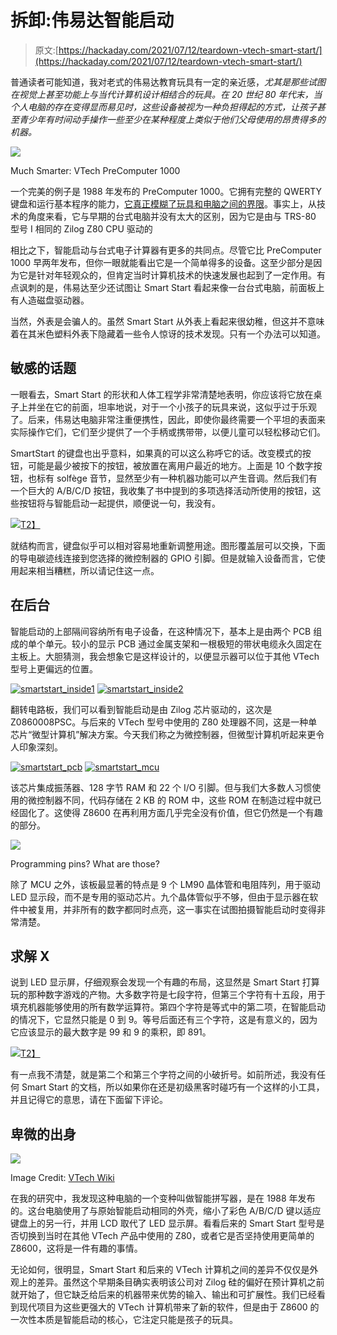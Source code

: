 # 拆卸:伟易达智能启动

> 原文:[https://hackaday.com/2021/07/12/teardown-vtech-smart-start/](https://hackaday.com/2021/07/12/teardown-vtech-smart-start/)

普通读者可能知道，我对老式的伟易达教育玩具有一定的亲近感，*尤其是那些试图在视觉上甚至功能上与当代计算机设计相结合的玩具。在 20 世纪 80 年代末，当个人电脑的存在变得显而易见时，这些设备被视为一种负担得起的方式，让孩子甚至青少年有时间动手操作一些至少在某种程度上类似于他们父母使用的昂贵得多的机器。*

[![](../Images/1935d6c0c4864a5f88f0793e75b0ed6f.png)](https://hackaday.com/wp-content/uploads/2019/10/precomputer_thumb.jpg)

Much Smarter: VTech PreComputer 1000

一个完美的例子是 1988 年发布的 PreComputer 1000。它拥有完整的 QWERTY 键盘和运行基本程序的能力，[它真正模糊了玩具和电脑之间的界限](https://hackaday.com/2019/11/19/teardown-vtech-precomputer-1000-is-an-iconic-pc-in-a-toy-wrapper/)。事实上，从技术的角度来看，它与早期的台式电脑并没有太大的区别，因为它是由与 TRS-80 型号 I 相同的 Zilog Z80 CPU 驱动的

相比之下，智能启动与台式电子计算器有更多的共同点。尽管它比 PreComputer 1000 早两年发布，但你一眼就能看出它是一个简单得多的设备。这至少部分是因为它是针对年轻观众的，但肯定当时计算机技术的快速发展也起到了一定作用。有点讽刺的是，伟易达至少还试图让 Smart Start 看起来像一台台式电脑，前面板上有人造磁盘驱动器。

当然，外表是会骗人的。虽然 Smart Start 从外表上看起来很幼稚，但这并不意味着在其米色塑料外表下隐藏着一些令人惊讶的技术发现。只有一个办法可以知道。

## 敏感的话题

一眼看去，Smart Start 的形状和人体工程学非常清楚地表明，你应该将它放在桌子上并坐在它的前面，坦率地说，对于一个小孩子的玩具来说，这似乎过于乐观了。后来，伟易达电脑非常注重便携性，因此，即使你最终需要一个平坦的表面来实际操作它们，它们至少提供了一个手柄或携带带，以便儿童可以轻松移动它们。

SmartStart 的键盘也出乎意料，如果真的可以这么称呼它的话。改变模式的按钮，可能是最少被按下的按钮，被放置在离用户最近的地方。上面是 10 个数字按钮，也标有 solfège 音节，显然至少有一种机器功能可以产生音调。然后我们有一个巨大的 A/B/C/D 按钮，我收集了书中提到的多项选择活动所使用的按钮，这些按钮将与智能启动一起提供，顺便说一句，我没有。

[![](../Images/bacf20990ef5cbceff7039d121362c82.png)T2】](https://hackaday.com/wp-content/uploads/2021/06/smartstart_keyboard.jpg)

就结构而言，键盘似乎可以相对容易地重新调整用途。图形覆盖层可以交换，下面的导电碳迹线连接到您选择的微控制器的 GPIO 引脚。但是就输入设备而言，它使用起来相当糟糕，所以请记住这一点。

## 在后台

智能启动的上部隔间容纳所有电子设备，在这种情况下，基本上是由两个 PCB 组成的单个单元。较小的显示 PCB 通过金属支架和一根极短的带状电缆永久固定在主板上。大胆猜测，我会想象它是这样设计的，以便显示器可以位于其他 VTech 型号上更偏远的位置。

 [![smartstart_inside1](../Images/5b5af0833aac396e8488ff4f831a4e9c.png "smartstart_inside1")](https://hackaday.com/2021/07/12/teardown-vtech-smart-start/smartstart_inside1/)  [![smartstart_inside2](../Images/05ced7098e6cf8755c83778126e3b6ad.png "smartstart_inside2")](https://hackaday.com/2021/07/12/teardown-vtech-smart-start/smartstart_inside2/) 

翻转电路板，我们可以看到智能启动是由 Zilog 芯片驱动的，这次是 Z0860008PSC。与后来的 VTech 型号中使用的 Z80 处理器不同，这是一种单芯片“微型计算机”解决方案。今天我们称之为微控制器，但微型计算机听起来更令人印象深刻。

 [![smartstart_pcb](../Images/af6484edd5f6cdf9f6c04d860a49ed24.png "smartstart_pcb")](https://hackaday.com/2021/07/12/teardown-vtech-smart-start/smartstart_pcb/)  [![smartstart_mcu](../Images/965cd66d88b18401f7d79ba85add3ddf.png "smartstart_mcu")](https://hackaday.com/2021/07/12/teardown-vtech-smart-start/smartstart_mcu/) 

该芯片集成振荡器、128 字节 RAM 和 22 个 I/O 引脚。但与我们大多数人习惯使用的微控制器不同，代码存储在 2 KB 的 ROM 中，这些 ROM 在制造过程中就已经固化了。这使得 Z8600 在再利用方面几乎完全没有价值，但它仍然是一个有趣的部分。

[![](../Images/687bf884e4af2fce2e71ed440e2aeaad.png)](https://hackaday.com/wp-content/uploads/2021/06/smartstart_z8600.png)

Programming pins? What are those?

除了 MCU 之外，该板最显著的特点是 9 个 LM90 晶体管和电阻阵列，用于驱动 LED 显示段，而不是专用的驱动芯片。九个晶体管似乎不够，但由于显示器在软件中被复用，并非所有的数字都同时点亮，这一事实在试图拍摄智能启动时变得非常清楚。

## 求解 X

说到 LED 显示屏，仔细观察会发现一个有趣的布局，这显然是 Smart Start 打算玩的那种数字游戏的产物。大多数字符是七段字符，但第三个字符有十五段，用于填充机器能够使用的所有数学运算符。第四个字符是等式中的第二项，在智能启动的情况下，它显然只能是 0 到 9。等号后面还有三个字符，这是有意义的，因为它应该显示的最大数字是 99 和 9 的乘积，即 891。

[![](../Images/149bbe8b2d83712422295fc1229b080e.png)T2】](https://hackaday.com/wp-content/uploads/2021/06/smartstart_screen.jpg)

有一点我不清楚，就是第二个和第三个字符之间的小破折号。如前所述，我没有任何 Smart Start 的文档，所以如果你在还是初级黑客时碰巧有一个这样的小工具，并且记得它的意思，请在下面留下评论。

## 卑微的出身

[![](../Images/938d01602ba6b2a4f1f24070be10310f.png)](https://hackaday.com/wp-content/uploads/2021/06/smartstart_speller.jpg)

Image Credit: [VTech Wiki](https://vtech.fandom.com/wiki/Smart_Start_Speller)

在我的研究中，我发现这种电脑的一个变种叫做智能拼写器，是在 1988 年发布的。这台电脑使用了与原始智能启动相同的外壳，缩小了彩色 A/B/C/D 键以适应键盘上的另一行，并用 LCD 取代了 LED 显示屏。看看后来的 Smart Start 型号是否切换到当时在其他 VTech 产品中使用的 Z80，或者它是否坚持使用更简单的 Z8600，这将是一件有趣的事情。

无论如何，很明显，Smart Start 和后来的 VTech 计算机之间的差异不仅仅是外观上的差异。虽然这个早期条目确实表明该公司对 Zilog 硅的偏好在预计算机之前就开始了，但它缺乏给后来的机器带来优势的输入、输出和可扩展性。我们已经看到现代项目为这些更强大的 VTech 计算机带来了新的软件，但是由于 Z8600 的一次性本质是智能启动的核心，它注定只能是孩子的玩具。